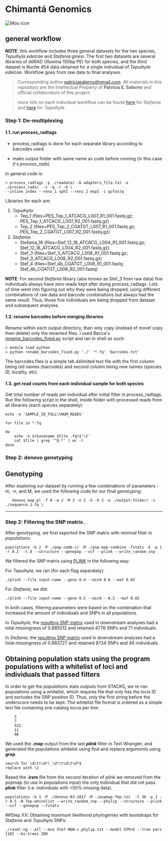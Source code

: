 # Chimantá Genomics

![Mou icon](http://www.climax-magazine.com/wp-content/uploads/2013/02/Glowacz_Jaeger_des_Augenblicks_2_Snapseed.jpg)

## general workflow

**NOTE**: this workflow includes three general datasets for the two species, *Tepuihyla edelcae* and *Stefania ginesi*. The first two datasets are several libraries of ddRAD (Illumina 150bp PE) for both species, and the third dataset is Roche 454 data obtained for a single individual of *Tepuihyla edelcae*. Workflow goes from raw data to final analyses. 

>Corresponding author <patriciasalerno@gmail.com>. All materials in this repository are the Intellectual Property of **Patricia E. Salerno** and official collaborators of this project.

>more info on each individual workflow can be found [here](https://github.com/pesalerno/Chimanta-genomics/blob/master/README_Stefania.txt) for *Stefania* and [here](https://github.com/pesalerno/Chimanta-genomics/blob/master/README_Tepuihyla.txt) for *Tepuihyla*.


### Step 1: De-multiplexing

#### 1.1. run process_radtags


- process_radtags is done for each separate library according to barcodes used. 

- make output folder with same name as code before running (in this case it's *process_rads*). 

In general code is:

	> process_radtags -p ./rawdata/ -b adapters_file.txt -o ./process_rads/  -c -q -r -D \
	--inline_index --renz_1 sphI --renz_2 mspI -i gzfastq 


Libraries for each are: 

1. *Tepuihyla*: 
	- Tep_1 (files=PES_Tep_1_ATCACG_L007_R1_001.fastq.gz; PES_Tep_1_ATCACG_L007_R2_001.fastq.gz)
	- Tep_2 (files=PES_Tep_2_CGATGT_L007_R1_001.fastq.gz; PES_Tep_2_CGATGT_L007_R2_001.fastq.gz)
2. *Stefania*:
	- Stefania_16 (files=Stef_12_18_ATCACG_L004_R1_001.fastq.gz; Stef_12_18_ATCACG_L004_R2_001.fastq.gz)
	- Stef_3 (files=Stef_3_ATCACG_L008_R1_001.fastq.gz; Stef_3_ATCACG_L008_R2_001.fastq.gz)
	- Stef_4 (files=Stef_4b_CGATGT_L008_R1_001.fastq; Stef_4b_CGATGT_L008_R2_001.fastq)



**NOTE**: For second *Stefania* library (also known as Stef_3 from raw data) five individuals always have zero reads kept after doing process_radtags. Lots of time went into figuring out why they were being dropped, using different combinations of raw data and barcode combinations but always had the same result. Thus, those five individuals are being dropped from dataset and subsequent analyses.

#### 1.2. rename barcodes before merging libraries


Rename within each output directory, then only copy (instead of move! copy then delete) only the renamed files. I used Becca's [rename_barcodes_fixed.py](https://github.com/pesalerno/Chimanta-genomics/blob/master/rename_barcodes_fixed.py) script and ran in shell as such:

	> module load python
	> python rename_barcodes_fixed.py './' '*.fq' 'barcodes.txt'

The barcodes files is a simple tab delimited text file with the first column being old names (barcodes) and second column being new names (species ID, locality, etc).

#### 1.3. get read counts from each individual sample for both species

Get total number of reads per individual after initial filter in process_radtags. Run the following script in the shell, inside folder with processed reads from all libraries (each species separately):

	echo -e 'SAMPLE_ID_FULL\tNUM_READS'
	
	for file in *.fq
	
	do
		echo -n $(basename $file .fq)$'\t'
		cat $file | grep '^@.*' | wc -l
	done




### Step 2: denovo genotyping

Genotyping
-------

After exploring our dataset by running a few combinations of parameters -m, -n, and M, we used the following code for our final genotyping:


       denovo_map.pl -T 8 -m 2 -M 3 -n 2 -S -b 2 -o ./output-folder/ -s ./sequence_1.fq \


_________

### Step 2: Filtering the SNP matrix.


After genotyping, we first exported the SNP matrix with minimal filter in *populations*: 
	
	populations -b 2 -P ./pop-comb-c/ -M ./pop-map-combine -fstats -k -p 1 -r 0.2  -t 8 --structure --genepop --vcf --plink --write_random_snp


We filtered the SNP matrix using [PLINK](http://pngu.mgh.harvard.edu/~purcell/plink/summary.shtml) in the following way:

For *Tepuihyla*, we ran (for each flag separately): 

	./plink --file input-name --geno 0.4 --mind 0.6 --maf 0.02 
	
For *Stefania*, we did: 

	./plink --file input-name --geno 0.5 --mind --0.5 --maf 0.02


In both cases, filtering parameters were based on the combination that increased the amount of individuals and SNPs in all populations. 


In *Tepuihyla*, the [resulting SNP matrix](https://github.com/pesalerno/Chimanta-genomics/blob/master/Tep-04-02-c.stru) used in downstream analyses had a total missingness of 0.885012 and retained 4776 SNPs and 71 individuals. 

In *Stefania*, the [resulting SNP matrix](https://github.com/pesalerno/Chimanta-genomics/blob/master/Stef-NEW-c.stru) used in downstream analyses had a total missingness of 0.883727 and retained 8734 SNPs and 46 individuals.

 
###
###

Obtaining population stats using the program **populations** with a whitelist of loci and individuals that passed filters
------
	


In order to get the *populations* stats outputs from STACKS, we re-ran populations using a whitelist, which requires file that only has the locis ID and excludes the SNP position ID. Thus, only the first string before the underscore needs to be kept. The whitelist file format is ordered as a simple text file containing one catalog locus per line: 

		3
		7
		521
		11
		46

We used the ***.map*** output from the last ***plink*** filter in Text Wrangler, and generated the populations whitelist using find and replace arguments using **grep**:


	search for \d\t(\d*)_\d*\t\d\t\d*$
	replace with \1

Based the **.irem** file from the second iteration of *plink* we removed from the popmap (to use in populations input) the only  individual that did not pass **plink** filter (i.e. individuals with >50% missing data). 

	populations -b 1 -P ./denovo-03-2017 -M ./popmap-Tep.txt  -t 36 -p 1 -r 0.5 -W Tep-whitelist --write_random_snp --phylip --structure --plink --vcf --genepop --fstats

##Step XX: Obtaining maximum likelihood phylogenies with bootstraps for *Stefania* and *Tepuihyla* SNPs:

	./raxml-ng --all --msa Stef-NEW-c.phylip.txt --model GTR+G --tree pars {10} --bs-trees 200

